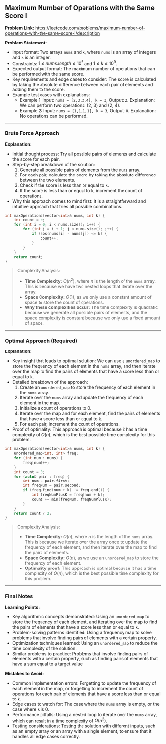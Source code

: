 ## Maximum Number of Operations with the Same Score I

**Problem Link:** https://leetcode.com/problems/maximum-number-of-operations-with-the-same-score-i/description

**Problem Statement:**
- Input format: Two arrays `nums` and `k`, where `nums` is an array of integers and `k` is an integer.
- Constraints: $1 \leq nums.length \leq 10^5$ and $1 \leq k \leq 10^9$.
- Expected output format: The maximum number of operations that can be performed with the same score.
- Key requirements and edge cases to consider: The score is calculated by taking the absolute difference between each pair of elements and adding them to the score.
- Example test cases with explanations:
  - Example 1: Input: `nums = [2,3,2,4], k = 3`, Output: `2`. Explanation: We can perform two operations: (2, 3) and (2, 4).
  - Example 2: Input: `nums = [1,1,1,1], k = 3`, Output: `0`. Explanation: No operations can be performed.

---

### Brute Force Approach

**Explanation:**
- Initial thought process: Try all possible pairs of elements and calculate the score for each pair.
- Step-by-step breakdown of the solution:
  1. Generate all possible pairs of elements from the `nums` array.
  2. For each pair, calculate the score by taking the absolute difference between the two elements.
  3. Check if the score is less than or equal to `k`.
  4. If the score is less than or equal to `k`, increment the count of operations.
- Why this approach comes to mind first: It is a straightforward and intuitive approach that tries all possible combinations.

```cpp
int maxOperations(vector<int>& nums, int k) {
    int count = 0;
    for (int i = 0; i < nums.size(); i++) {
        for (int j = i + 1; j < nums.size(); j++) {
            if (abs(nums[i] - nums[j]) <= k) {
                count++;
            }
        }
    }
    return count;
}
```

> Complexity Analysis:
> - **Time Complexity:** $O(n^2)$, where $n$ is the length of the `nums` array. This is because we have two nested loops that iterate over the array.
> - **Space Complexity:** $O(1)$, as we only use a constant amount of space to store the count of operations.
> - **Why these complexities occur:** The time complexity is quadratic because we generate all possible pairs of elements, and the space complexity is constant because we only use a fixed amount of space.

---

### Optimal Approach (Required)

**Explanation:**
- Key insight that leads to optimal solution: We can use a `unordered_map` to store the frequency of each element in the `nums` array, and then iterate over the map to find the pairs of elements that have a score less than or equal to `k`.
- Detailed breakdown of the approach:
  1. Create an `unordered_map` to store the frequency of each element in the `nums` array.
  2. Iterate over the `nums` array and update the frequency of each element in the map.
  3. Initialize a count of operations to 0.
  4. Iterate over the map and for each element, find the pairs of elements that have a score less than or equal to `k`.
  5. For each pair, increment the count of operations.
- Proof of optimality: This approach is optimal because it has a time complexity of $O(n)$, which is the best possible time complexity for this problem.

```cpp
int maxOperations(vector<int>& nums, int k) {
    unordered_map<int, int> freq;
    for (int num : nums) {
        freq[num]++;
    }
    int count = 0;
    for (auto& pair : freq) {
        int num = pair.first;
        int freqNum = pair.second;
        if (freq.find(num + k) != freq.end()) {
            int freqNumPlusK = freq[num + k];
            count += min(freqNum, freqNumPlusK);
        }
    }
    return count / 2;
}
```

> Complexity Analysis:
> - **Time Complexity:** $O(n)$, where $n$ is the length of the `nums` array. This is because we iterate over the array once to update the frequency of each element, and then iterate over the map to find the pairs of elements.
> - **Space Complexity:** $O(n)$, as we use an `unordered_map` to store the frequency of each element.
> - **Optimality proof:** This approach is optimal because it has a time complexity of $O(n)$, which is the best possible time complexity for this problem.

---

### Final Notes

**Learning Points:**
- Key algorithmic concepts demonstrated: Using an `unordered_map` to store the frequency of each element, and iterating over the map to find the pairs of elements that have a score less than or equal to `k`.
- Problem-solving patterns identified: Using a frequency map to solve problems that involve finding pairs of elements with a certain property.
- Optimization techniques learned: Using an `unordered_map` to reduce the time complexity of the solution.
- Similar problems to practice: Problems that involve finding pairs of elements with a certain property, such as finding pairs of elements that have a sum equal to a target value.

**Mistakes to Avoid:**
- Common implementation errors: Forgetting to update the frequency of each element in the map, or forgetting to increment the count of operations for each pair of elements that have a score less than or equal to `k`.
- Edge cases to watch for: The case where the `nums` array is empty, or the case where `k` is 0.
- Performance pitfalls: Using a nested loop to iterate over the `nums` array, which can result in a time complexity of $O(n^2)$.
- Testing considerations: Testing the solution with different inputs, such as an empty array or an array with a single element, to ensure that it handles all edge cases correctly.